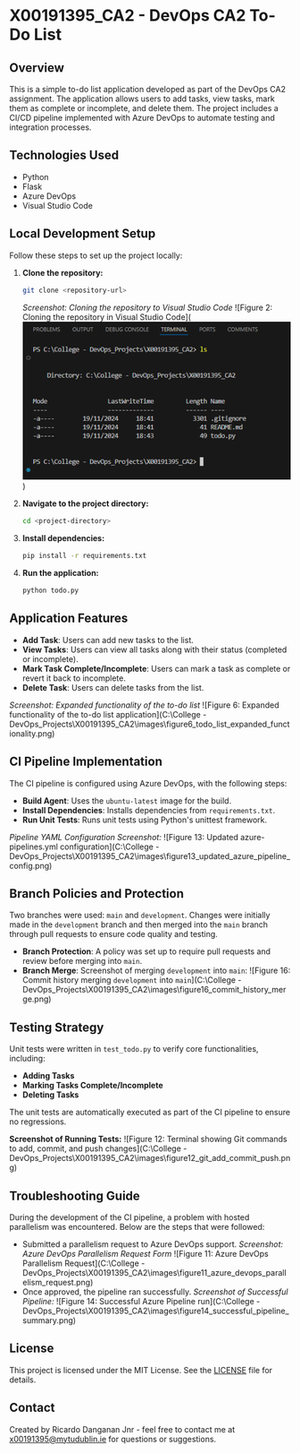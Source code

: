 # X00191395_CA2 - DevOps CA2 To-Do List

## Overview
This is a simple to-do list application developed as part of the DevOps CA2 assignment. The application allows users to add tasks, view tasks, mark them as complete or incomplete, and delete them. The project includes a CI/CD pipeline implemented with Azure DevOps to automate testing and integration processes.

## Technologies Used
- Python
- Flask
- Azure DevOps
- Visual Studio Code

## Local Development Setup
Follow these steps to set up the project locally:

1. **Clone the repository:**
   ```bash
   git clone <repository-url>
   ```
   _Screenshot: Cloning the repository to Visual Studio Code_
   ![Figure 2: Cloning the repository in Visual Studio Code](![Figure 2: Cloning the repository in Visual Studio Code](https://github.com/ricardodanganan/X00191395_CA2/raw/main/images/figure2_clone_repository_vscode.png))

2. **Navigate to the project directory:**
   ```bash
   cd <project-directory>
   ```

3. **Install dependencies:**
   ```bash
   pip install -r requirements.txt
   ```

4. **Run the application:**
   ```bash
   python todo.py
   ```

## Application Features
- **Add Task**: Users can add new tasks to the list.
- **View Tasks**: Users can view all tasks along with their status (completed or incomplete).
- **Mark Task Complete/Incomplete**: Users can mark a task as complete or revert it back to incomplete.
- **Delete Task**: Users can delete tasks from the list.

_Screenshot: Expanded functionality of the to-do list_
![Figure 6: Expanded functionality of the to-do list application](C:\College - DevOps_Projects\X00191395_CA2\images\figure6_todo_list_expanded_functionality.png)

## CI Pipeline Implementation
The CI pipeline is configured using Azure DevOps, with the following steps:
- **Build Agent**: Uses the `ubuntu-latest` image for the build.
- **Install Dependencies**: Installs dependencies from `requirements.txt`.
- **Run Unit Tests**: Runs unit tests using Python's unittest framework.

_Pipeline YAML Configuration Screenshot:_
![Figure 13: Updated azure-pipelines.yml configuration](C:\College - DevOps_Projects\X00191395_CA2\images\figure13_updated_azure_pipeline_config.png)

## Branch Policies and Protection
Two branches were used: `main` and `development`. Changes were initially made in the `development` branch and then merged into the `main` branch through pull requests to ensure code quality and testing.
- **Branch Protection**: A policy was set up to require pull requests and review before merging into `main`.
- **Branch Merge**: Screenshot of merging `development` into `main`:
  ![Figure 16: Commit history merging `development` into `main`](C:\College - DevOps_Projects\X00191395_CA2\images\figure16_commit_history_merge.png)

## Testing Strategy
Unit tests were written in `test_todo.py` to verify core functionalities, including:
- **Adding Tasks**
- **Marking Tasks Complete/Incomplete**
- **Deleting Tasks**

The unit tests are automatically executed as part of the CI pipeline to ensure no regressions.

**Screenshot of Running Tests:**
![Figure 12: Terminal showing Git commands to add, commit, and push changes](C:\College - DevOps_Projects\X00191395_CA2\images\figure12_git_add_commit_push.png)

## Troubleshooting Guide
During the development of the CI pipeline, a problem with hosted parallelism was encountered. Below are the steps that were followed:
- Submitted a parallelism request to Azure DevOps support.
  _Screenshot: Azure DevOps Parallelism Request Form_
  ![Figure 11: Azure DevOps Parallelism Request](C:\College - DevOps_Projects\X00191395_CA2\images\figure11_azure_devops_parallelism_request.png)
- Once approved, the pipeline ran successfully.
  _Screenshot of Successful Pipeline:_
  ![Figure 14: Successful Azure Pipeline run](C:\College - DevOps_Projects\X00191395_CA2\images\figure14_successful_pipeline_summary.png)

## License
This project is licensed under the MIT License. See the [LICENSE](LICENSE) file for details.

## Contact
Created by Ricardo Danganan Jnr - feel free to contact me at x00191395@mytudublin.ie for questions or suggestions.


